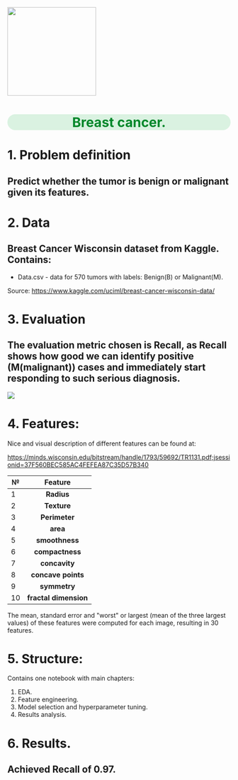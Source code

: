 <p align="left">
   <img src="https://image.freepik.com/free-photo/physician-noting-down-symptoms-patient_53876-63308.jpg"width="200">
</p>

<h1 style="text-align:center; color:#01872A; font-size:30px;background:#daf2e1;border-radius: 20px;">Breast cancer.</h1>

# 1. Problem definition

## Predict whether the tumor is benign or malignant given its features.

# 2. Data
## Breast Cancer Wisconsin dataset from Kaggle. Contains:

* Data.csv - data for 570 tumors with labels: Benign(B) or Malignant(M).

Source: https://www.kaggle.com/uciml/breast-cancer-wisconsin-data/

# 3. Evaluation

## The evaluation metric chosen is Recall, as Recall shows how good we can identify positive (M(malignant)) cases and immediately start responding to such serious diagnosis.

<img src="https://latex.codecogs.com/gif.latex?%5C%20%5Chuge%7BRecall%7D%20%3D%20%5Cfrac%20%7BTrue%5C%20Positives%7D%20%7BTrue%5C%20Positives%5C%20&plus;%5C%20False%5C%20Negatives%7D"/> 

# 4. Features:

Nice and visual description of different features can be found at:

https://minds.wisconsin.edu/bitstream/handle/1793/59692/TR1131.pdf;jsessionid=37F560BEC585AC4FEFEA87C35D57B340

| №    | Feature              
|------|:-------------------: 
|1     |**Radius**            
|2     |**Texture**           
|3     |**Perimeter**         
|4     |**area**              
|5     |**smoothness**        
|6     |**compactness**       
|7     |**concavity**         
|8     |**concave points**    
|9     |**symmetry**          
|10    |**fractal dimension** 

The mean, standard error and "worst" or largest (mean of the three
largest values) of these features were computed for each image,
resulting in 30 features. 

# 5. Structure:
Contains one notebook with main chapters:
1. EDA.
2. Feature engineering.
3. Model selection and hyperparameter tuning.
4. Results analysis.

# 6. Results.
## Achieved Recall of 0.97.